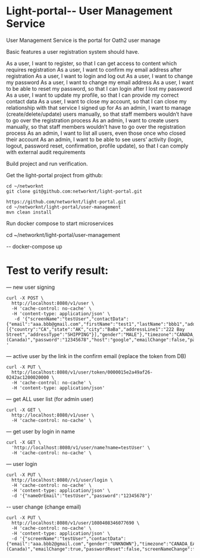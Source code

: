 # Light-portal-- User Management Service

User Management Service is the portal for Oath2 user manage


Basic features a user registration system should have.

As a user, I want to register, so that I can get access to content which requires registration
As a user, I want to confirm my email address after registration
As a user, I want to login and log out
As a user, I want to change my password
As a user, I want to change my email address
As a user, I want to be able to reset my password, so that I can login after I lost my password
As a user, I want to update my profile, so that I can provide my correct contact data
As a user, I want to close my account, so that I can close my relationship with that service I signed up for
As an admin, I want to manage (create/delete/update) users manually, so that staff members wouldn’t have to go over the registration process
As an admin, I want to create users manually, so that staff members wouldn’t have to go over the registration process
As an admin, I want to list all users, even those once who closed their account
As an admin, I want to be able to see users’ activity (login, logout, password reset, confirmation, profile update), so that I can comply with external audit requirements




Build project and run verification.


Get the light-portal project from github:

```
cd ~/networknt
git clone git@github.com:networknt/light-portal.git

https://github.com/networknt/light-portal.git
cd ~/networknt/light-portal/user-management
mvn clean install
```




 Run docker compose to start microservices

   cd ~/networknt/light-portal/user-management

   -- docker-compose up



# Test to verify result:

— new user signing
```
curl -X POST \
  http://localhost:8080/v1/user \
  -H 'cache-control: no-cache' \
  -H 'content-type: application/json' \
   -d '{"screenName":"testUser","contactData":{"email":"aaa.bbb@gmail.com","firstName":"test1","lastName":"bbb1","addresses":[{"country":"CA","state":"AK","city":"BaBa","addressLine1":"222 Bay Street","addressType":"SHIPPING"}],"gender":"MALE"},"timezone":"CANADA_EASTERN","locale":"English (Canada)","password":"12345678","host":"google","emailChange":false,"passwordReset":false,"screenNameChange":false}
'
```

— active user by the link in the confirm email (replace the token from DB)
```
curl -X PUT \
  http://localhost:8080/v1/user/token/0000015e2a49af26-0242ac1200020000 \
  -H 'cache-control: no-cache' \
  -H 'content-type: application/json'
```

— get ALL user list (for admin user)
```
curl -X GET \
  http://localhost:8080/v1/user \
  -H 'cache-control: no-cache' \
```

— get user by login in name
```
curl -X GET \
  'http://localhost:8080/v1/user/name?name=testUser' \
  -H 'cache-control: no-cache' \
 ```

— user login
```
curl -X PUT \
  http://localhost:8080//v1/user/login \
  -H 'cache-control: no-cache' \
  -H 'content-type: application/json' \
  -d '{"nameOrEmail":"testUser","password":"12345678"}'
```

-- user change (change email)
```
curl -X PUT \
  http://localhost:8080/v1/user/1080408346077690 \
  -H 'cache-control: no-cache' \
  -H 'content-type: application/json' \
  -d '{"screenName":"testUser","contactData":{"email":"aaa.bbb2@gmail.com","gender":"UNKNOWN"},"timezone":"CANADA_EASTERN","locale":"English (Canada)","emailChange":true,"passwordReset":false,"screenNameChange":false}'
```

